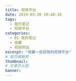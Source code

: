 ```yaml
---
title: 视频平台
date: 2019-03-20 19:40:10
tags:
  - 我的笔记
  - 视频平台
categories:
  - 01 我的笔记
  - 收藏
  - 视频网站
excerpt: "收藏一些好用的视频平台"
# 首页缩略图
thumbnail:
# 文章页头图
banner:
---
```

